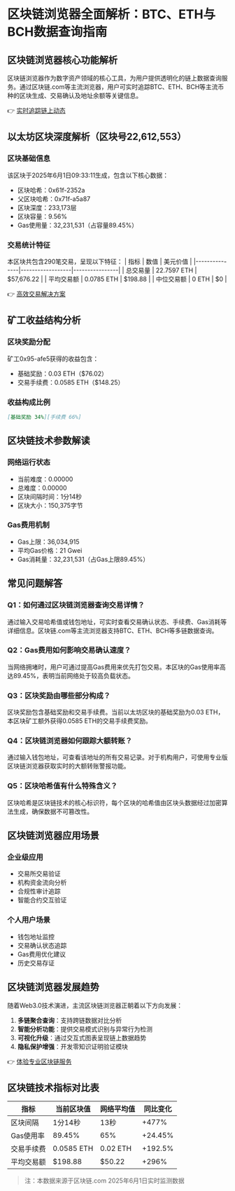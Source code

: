 # 区块链浏览器全面解析：BTC、ETH与BCH数据查询指南

## 区块链浏览器核心功能解析
区块链浏览器作为数字资产领域的核心工具，为用户提供透明化的链上数据查询服务。通过区块链.com等主流浏览器，用户可实时追踪BTC、ETH、BCH等主流币种的区块生成、交易确认及地址余额等关键信息。

👉 [实时追踪链上动态](https://bit.ly/okx_welcome)

## 以太坊区块深度解析（区块号22,612,553）
### 区块基础信息
该区块于2025年6月1日09:33:11生成，包含以下核心数据：
- 区块哈希：0x61f-2352a
- 父区块哈希：0x71f-a5a87
- 区块深度：233,173层
- 区块容量：9.56%
- Gas使用量：32,231,531（占容量89.45%）

### 交易统计特征
本区块共包含290笔交易，呈现以下特征：
| 指标          | 数值             | 美元价值       |
|---------------|------------------|----------------|
| 总交易量      | 22.7597 ETH      | $57,676.22     |
| 平均交易额    | 0.0785 ETH       | $198.88        |
| 中位交易额    | 0 ETH            | $0             |

👉 [高效交易解决方案](https://bit.ly/okx_welcome)

## 矿工收益结构分析
### 区块奖励分配
矿工0x95-afe5获得的收益包含：
- 基础奖励：0.03 ETH（$76.02）
- 交易手续费：0.0585 ETH（$148.25）

### 收益构成比例
```markdown
[基础奖励 34%][手续费 66%]
```

## 区块链技术参数解读
### 网络运行状态
- 当前难度：0.00000
- 总难度：0.00000
- 区块间隔时间：1分14秒
- 区块大小：150,375字节

### Gas费用机制
- Gas上限：36,034,915
- 平均Gas价格：21 Gwei
- Gas消耗量：32,231,531（占Gas上限89.45%）

## 常见问题解答
### Q1：如何通过区块链浏览器查询交易详情？
通过输入交易哈希值或钱包地址，可实时查看交易确认状态、手续费、Gas消耗等详细信息。区块链.com等主流浏览器支持BTC、ETH、BCH等多链数据查询。

### Q2：Gas费用如何影响交易确认速度？
当网络拥堵时，用户可通过提高Gas费用来优先打包交易。本区块的Gas使用率高达89.45%，表明当前网络处于较高负载状态。

### Q3：区块奖励由哪些部分构成？
区块奖励包含基础奖励和交易手续费。当前以太坊区块的基础奖励为0.03 ETH，本区块矿工额外获得0.0585 ETH的交易手续费奖励。

### Q4：区块链浏览器如何跟踪大额转账？
通过输入钱包地址，可查看该地址的所有交易记录。对于机构用户，可使用专业版区块链浏览器获取实时的大额转账警报功能。

### Q5：区块哈希值有什么特殊含义？
区块哈希是区块链技术的核心标识符，每个区块的哈希值由区块头数据经过加密算法生成，确保数据不可篡改性。

## 区块链浏览器应用场景
### 企业级应用
- 交易所交易验证
- 机构资金流向分析
- 合规性审计追踪
- 智能合约交互验证

### 个人用户场景
- 钱包地址监控
- 交易确认状态追踪
- Gas费用优化建议
- 历史交易存证

## 区块链浏览器发展趋势
随着Web3.0技术演进，主流区块链浏览器正朝着以下方向发展：
1. **多链聚合查询**：支持跨链数据对比分析
2. **智能分析功能**：提供交易模式识别与异常行为检测
3. **可视化升级**：通过交互式图表呈现链上数据趋势
4. **隐私保护增强**：开发零知识证明验证模块

👉 [体验专业区块链服务](https://bit.ly/okx_welcome)

## 区块链技术指标对比表
| 指标          | 当前区块值       | 网络平均值     | 同比变化      |
|---------------|------------------|----------------|---------------|
| 区块间隔      | 1分14秒          | 13秒           | +477%         |
| Gas使用率     | 89.45%           | 65%            | +24.45%       |
| 交易手续费    | 0.0585 ETH       | 0.02 ETH       | +192.5%       |
| 平均交易额    | $198.88          | $50.22         | +296%         |

> 注：本数据来源于区块链.com 2025年6月1日实时监测数据
